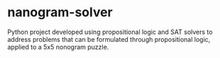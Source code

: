# nanogram-solver
Python project developed using propositional logic and SAT solvers to address problems that can be formulated through propositional logic, applied to a 5x5 nonogram puzzle.
